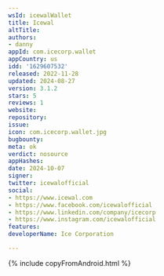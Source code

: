 ```yaml
---
wsId: icewalWallet
title: Icewal
altTitle: 
authors:
- danny
appId: com.icecorp.wallet
appCountry: us
idd: '1629607532'
released: 2022-11-28
updated: 2024-08-27
version: 3.1.2
stars: 5
reviews: 1
website: 
repository: 
issue: 
icon: com.icecorp.wallet.jpg
bugbounty: 
meta: ok
verdict: nosource
appHashes: 
date: 2024-10-07
signer: 
twitter: icewalofficial
social:
- https://www.icewal.com
- https://www.facebook.com/icewalofficial
- https://www.linkedin.com/company/icecorp
- https://www.instagram.com/icewalofficial
features: 
developerName: Ice Corporation

---
```


{% include copyFromAndroid.html %}
